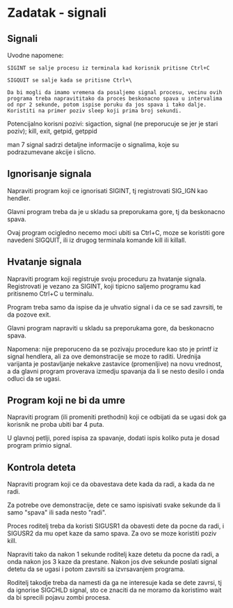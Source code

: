 # Zadatak - signali

## Signali

Uvodne napomene:

    SIGINT se salje procesu iz terminala kad korisnik pritisne Ctrl+C

    SIGQUIT se salje kada se pritisne Ctrl+\

    Da bi mogli da imamo vremena da posaljemo signal procesu, vecinu ovih programa treba napravititako da proces beskonacno spava u intervalima od npr 2 sekunde, potom ispise poruku da jos spava i tako dalje. Koristiti na primer poziv sleep koji prima broj sekundi.

Potencijalno korisni pozivi: sigaction, signal (ne preporucuje se jer je stari poziv); kill, exit, getpid, getppid

man 7 signal sadrzi detaljne informacije o signalima, koje su podrazumevane akcije i slicno.

## Ignorisanje signala

Napraviti program koji ce ignorisati SIGINT, tj registrovati SIG_IGN kao hendler.

Glavni program treba da je u skladu sa preporukama gore, tj da beskonacno spava.

Ovaj program ocigledno necemo moci ubiti sa Ctrl+C, moze se koristiti gore navedeni SIGQUIT, ili iz drugog terminala komande kill ili killall.

## Hvatanje signala

Napraviti program koji registruje svoju proceduru za hvatanje signala. Registrovati je vezano za SIGINT, koji tipicno saljemo programu kad pritisnemo Ctrl+C u terminalu.

Program treba samo da ispise da je uhvatio signal i da ce se sad zavrsiti, te da pozove exit.

Glavni program napraviti u skladu sa preporukama gore, da beskonacno spava.

Napomena: nije preporuceno da se pozivaju procedure kao sto je printf iz signal hendlera, ali za ove demonstracije se moze to raditi. Urednija varijanta je postavljanje nekakve zastavice (promenljive) na novu vrednost, a da glavni program proverava izmedju spavanja da li se nesto desilo i onda odluci da se ugasi.

## Program koji ne bi da umre

Napraviti program (ili promeniti prethodni) koji ce odbijati da se ugasi dok ga korisnik ne proba ubiti bar 4 puta.

U glavnoj petlji, pored ispisa za spavanje, dodati ispis koliko puta je dosad program primio signal.

## Kontrola deteta

Napraviti program koji ce da obavestava dete kada da radi, a kada da ne radi.

Za potrebe ove demonstracije, dete ce samo ispisivati svake sekunde da li samo "spava" ili sada nesto "radi".

Proces roditelj treba da koristi SIGUSR1 da obavesti dete da pocne da radi, i SIGUSR2 da mu opet kaze da samo spava. Za ovo se moze koristiti poziv kill.

Napraviti tako da nakon 1 sekunde roditelj kaze detetu da pocne da radi, a onda nakon jos 3 kaze da prestane. Nakon jos dve sekunde poslati signal detetu da se ugasi i potom zavrsiti sa izvrsavanjem programa.

Roditelj takodje treba da namesti da ga ne interesuje kada se dete zavrsi, tj da ignorise SIGCHLD signal, sto ce znaciti da ne moramo da koristimo wait da bi sprecili pojavu zombi procesa.

